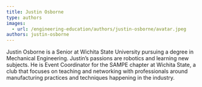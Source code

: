 ```yaml
---
title: Justin Osborne
type: authors
images:
  - url: /engineering-education/authors/justin-osborne/avatar.jpeg
authors: justin-osborne
---
```

Justin Osborne is a Senior at Wichita State University pursuing a degree in Mechanical Engineering. Justin’s passions are robotics and learning new subjects. He is Event Coordinator for the SAMPE chapter at Wichita State, a club that focuses on teaching and networking with professionals around manufacturing practices and techniques happening in the industry.
